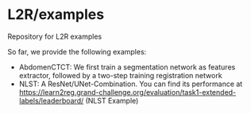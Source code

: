 # L2R/examples
Repository for L2R examples 

So far, we provide the following examples:
* AbdomenCTCT: We first train a segmentation network as features extractor, followed by a two-step training registration network
* NLST: A ResNet/UNet-Combination. You can find its performance at https://learn2reg.grand-challenge.org/evaluation/task1-extended-labels/leaderboard/ (NLST Example)
